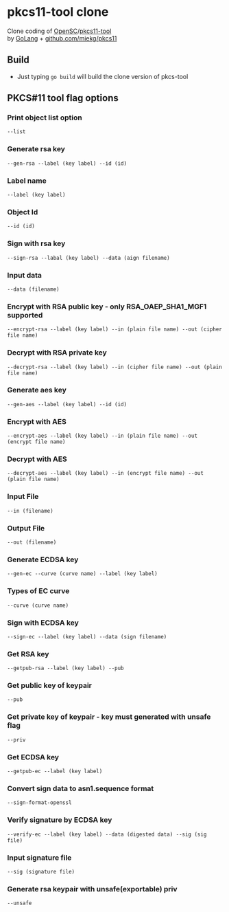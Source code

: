 # pkcs11-tool clone
Clone coding of [OpenSC](https://github.com/OpenSC/OpenSC)/[pkcs11-tool](https://linux.die.net/man/1/pkcs11-tool)    
by [GoLang](https://github.com/OpenSC/OpenSC) + [github.com/miekg/pkcs11](https://github.com/miekg/pkcs11)

## Build
- Just typing `go build` will build the clone version of pkcs-tool

## PKCS#11 tool flag options
### Print object list option
```
--list
```
### Generate rsa key
```
--gen-rsa --label (key label) --id (id)
```
### Label name
```
--label (key label)
```
### Object Id
```
--id (id)
```
### Sign with rsa key
```
--sign-rsa --labal (key label) --data (aign filename)
```
### Input data
```
--data (filename)
```
### Encrypt with RSA public key - only RSA_OAEP_SHA1_MGF1 supported
```
--encrypt-rsa --label (key label) --in (plain file name) --out (cipher file name)
```
### Decrypt with RSA private key
```
--decrypt-rsa --label (key label) --in (cipher file name) --out (plain file name)
```
### Generate aes key
```
--gen-aes --label (key label) --id (id)
```
### Encrypt with AES
```
--encrypt-aes --label (key label) --in (plain file name) --out (encrypt file name)
```
### Decrypt with AES
```
--decrypt-aes --label (key label) --in (encrypt file name) --out (plain file name)
```
### Input File
```
--in (filename)
```
### Output File
```
--out (filename)
```
### Generate ECDSA key
```
--gen-ec --curve (curve name) --label (key label)
```
### Types of EC curve
```
--curve (curve name)
```
### Sign with ECDSA key
```
--sign-ec --label (key label) --data (sign filename)
```
### Get RSA key
```
--getpub-rsa --label (key label) --pub
```
### Get public key of keypair
```
--pub
```
### Get private key of keypair - key must generated with unsafe flag
```
--priv
```
### Get ECDSA key
```
--getpub-ec --label (key label)
```
### Convert sign data to asn1.sequence format
```
--sign-format-openssl
```
### Verify signature by ECDSA key
```
--verify-ec --label (key label) --data (digested data) --sig (sig file)
```
### Input signature file
```
--sig (signature file)
```
### Generate rsa keypair with unsafe(exportable) priv
```
--unsafe
```

